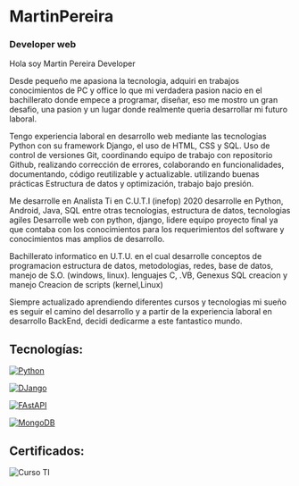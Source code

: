 # MartinPereira
### Developer web

Hola soy  Martin Pereira Developer 

Desde  pequeño me apasiona la tecnologia, adquiri en trabajos conocimientos de PC y office lo que mi verdadera pasion nacio en el bachillerato donde empece a programar, diseñar, eso me mostro un gran desafio, una pasion  y un lugar donde realmente queria desarrollar mi futuro laboral.  

Tengo  experiencia laboral en desarrollo web mediante las tecnologias Python con su framework Django, el uso de HTML,  CSS y SQL.
Uso de control de versiones Git, coordinando equipo de trabajo con repositorio Github, realizando corrección de errores, colaborando en funcionalidades, documentando, código reutilizable y actualizable. utilizando buenas prácticas
Estructura de datos y optimización, trabajo bajo presión.


Me desarrolle en 
Analista Ti en C.U.T.I (inefop) 2020 desarrolle en Python, Android, Java, SQL entre otras tecnologias, estructura de datos, tecnologias agiles 
Desarrolle web con python, django, lidere equipo proyecto final ya que contaba con los conocimientos para los requerimientos del software y conocimientos mas amplios de desarrollo.  

Bachillerato informatico en U.T.U.  en el cual desarrolle conceptos de programacion estructura de datos, metodologias,  redes, base de datos, manejo de S.O. (windows, linux).
lenguajes C, .VB, Genexus 
SQL creacion y manejo
Creacion de scripts (kernel,Linux)



Siempre actualizado aprendiendo diferentes cursos y tecnologias mi sueño es seguir el camino del desarrollo y a partir de la experiencia laboral en desarrollo BackEnd, decidi dedicarme a este fantastico mundo.

## Tecnologías:


[![Python](https://img.shields.io/badge/Python-yellow?style=for-the-badge&logo=python&logoColor=white&labelColor=101010)]()

[![DJango](https://img.shields.io/badge/Django-999991?style=for-the-fasApi&logo=django&logoColor=green&labelColor=101010)]()


[![FAstAPI](https://img.shields.io/badge/FastAPI-999991?style=for-the-fasApi&logo=fastapi&logoColor=green&labelColor=101010)]()


[![MongoDB](https://img.shields.io/badge/MongoDB-47A248?style=for-the-badge&logo=mongodb&logoColor=white&labelColor=101010)]()


## Certificados:

![Curso TI ](https://github.com/MPDevuy/MartinPereira/assets/61568369/3593d475-9c2c-48d0-9f68-f04aaeb67343)




